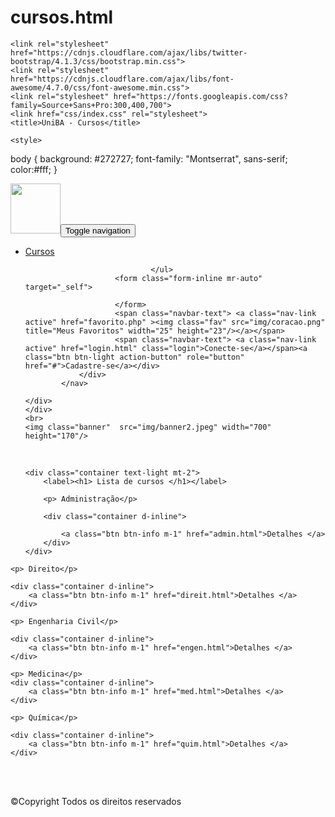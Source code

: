 # cursos.html
<!DOCTYPE html>
<html lang="en">
<head>
    <meta charset="UTF-8">
    <meta http-equiv="X-UA-Compatible" content="IE=edge">
    <meta name="viewport" content="width=device-width, initial-scale=1.0">
   
    <link rel="stylesheet" href="https://cdnjs.cloudflare.com/ajax/libs/twitter-bootstrap/4.1.3/css/bootstrap.min.css">
    <link rel="stylesheet" href="https://cdnjs.cloudflare.com/ajax/libs/font-awesome/4.7.0/css/font-awesome.min.css">
    <link rel="stylesheet" href="https://fonts.googleapis.com/css?family=Source+Sans+Pro:300,400,700">
    <link href="css/index.css" rel="stylesheet">
    <title>UniBA - Cursos</title>

    <style>
body {
    background: #272727;
    font-family: "Montserrat", sans-serif;
    color:#fff;
  }

</style>

</head>
<body>

<div>
        <div class="header-blk">
            <nav class="navbar navbar-dark navbar-expand-md navigation-clean-search">
                <div class="container"><a class="navbar-brand" href="index.php"><img class="fav" src="img/logo.png" width="80" height="80"/></a><button class="navbar-toggler" data-toggle="collapse" data-target="#navcol-1"><span class="sr-only">Toggle navigation</span><span class="navbar-toggler-icon"></span></button>
                    <div class="collapse navbar-collapse"
                        id="navcol-1">
                        <ul class="nav navbar-nav">
                            <li class="nav-item" role="presentation">
                                <a class="nav-link active" href="cursos.html">Cursos</a></li>
                           
                            
                                </ul>
                        <form class="form-inline mr-auto" target="_self">

                        </form>
                        <span class="navbar-text"> <a class="nav-link active" href="favorito.php" ><img class="fav" src="img/coracao.png" title="Meus Favoritos" width="25" height="23"/></a></span>
                        <span class="navbar-text"> <a class="nav-link active" href="login.html" class="login">Conecte-se</a></span><a class="btn btn-light action-button" role="button" href="#">Cadastre-se</a></div>
                </div>
            </nav>

    </div>
    </div>
    <br>
    <img class="banner"  src="img/banner2.jpeg" width="700" height="170"/>
<br>
<main>
    

  

    <div class="container text-light mt-2">
        <label><h1> Lista de cursos </h1></label>
  
        <p> Administração</p>

        <div class="container d-inline">
           
            <a class="btn btn-info m-1" href="admin.html">Detalhes </a>
        </div>
    </div>
</div>

<div class="container text-light mt-2 ">
   
    <p> Direito</p>

    <div class="container d-inline">        
        <a class="btn btn-info m-1" href="direit.html">Detalhes </a>
    </div>
</div>

<div class="container text-light mt-2 ">
  
    <p> Engenharia Civil</p>

    <div class="container d-inline">        
        <a class="btn btn-info m-1" href="engen.html">Detalhes </a>
    </div>
</div>



<div class="container text-light mt-2 ">
   
    <p> Medicina</p>
    <div class="container d-inline">        
        <a class="btn btn-info m-1" href="med.html">Detalhes </a>
    </div>
</div>

<div class="container text-light mt-2 ">
    
    <p> Química</p>

    <div class="container d-inline">        
        <a class="btn btn-info m-1" href="quim.html">Detalhes </a>
    </div>
</div>


</main>

<footer>
    <br></br>
    <p class="bg-dark text-light p-2 m-0 mt-2"> &copyCopyright Todos os direitos reservados </p>
   </footer>
    </body>
    </html>
